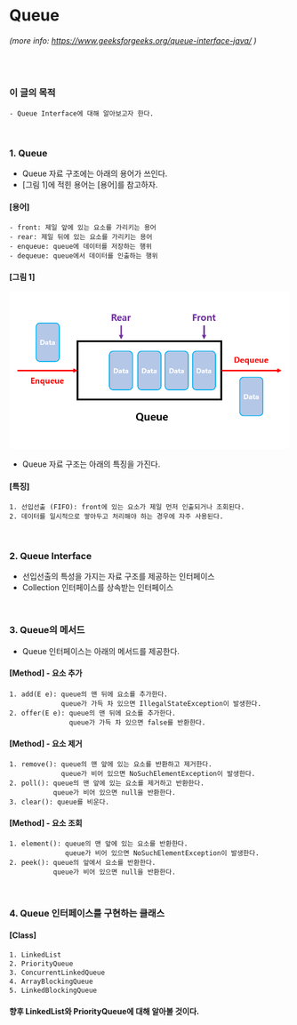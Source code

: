 # Queue
###### (more info: https://www.geeksforgeeks.org/queue-interface-java/ )
<br/>

### 이 글의 목적
    - Queue Interface에 대해 알아보고자 한다.
<br/>

### 1. Queue
- Queue 자료 구조에는 아래의 용어가 쓰인다.
- [그림 1]에 적힌 용어는 [용어]를 참고하자.
#### [용어]
```plaintext
- front: 제일 앞에 있는 요소를 가리키는 용어
- rear: 제일 뒤에 있는 요소를 가리키는 용어
- enqueue: queue에 데이터를 저장하는 행위
- dequeue: queue에서 데이터를 인출하는 행위
```
#### [그림 1]
![IMAGE](../images/queue.png)
- Queue 자료 구조는 아래의 특징을 가진다.
#### [특징]
```plaintext
1. 선입선출 (FIFO): front에 있는 요소가 제일 먼저 인출되거나 조회된다.
2. 데이터를 일시적으로 쌓아두고 처리해야 하는 경우에 자주 사용된다.
```
<br/>

### 2. Queue Interface
- 선입선출의 특성을 가지는 자료 구조를 제공하는 인터페이스
- Collection 인터페이스를 상속받는 인터페이스
<br/>

### 3. Queue의 메서드
- Queue 인터페이스는 아래의 메서드를 제공한다.
#### [Method] - 요소 추가
```plaintext
1. add(E e): queue의 맨 뒤에 요소를 추가한다.
             queue가 가득 차 있으면 IllegalStateException이 발생한다.
2. offer(E e): queue의 맨 뒤에 요소를 추가한다.
               queue가 가득 차 있으면 false를 반환한다.
```
#### [Method] - 요소 제거
```plaintext
1. remove(): queue의 맨 앞에 있는 요소를 반환하고 제거한다.
             queue가 비어 있으면 NoSuchElementException이 발생한다.
2. poll(): queue의 맨 앞에 있는 요소를 제거하고 반환한다.
           queue가 비어 있으면 null을 반환한다.
3. clear(): queue를 비운다.
```
#### [Method] - 요소 조회
```plaintext
1. element(): queue의 맨 앞에 있는 요소를 반환한다.
              queue가 비어 있으면 NoSuchElementException이 발생한다.
2. peek(): queue의 앞에서 요소를 반환한다.
           queue가 비어 있으면 null을 반환한다.
```
<br/>

### 4. Queue 인터페이스를 구현하는 클래스
#### [Class]
```plaintext
1. LinkedList
2. PriorityQueue
3. ConcurrentLinkedQueue
4. ArrayBlockingQueue
5. LinkedBlockingQueue
```
#### 향후 LinkedList와 PriorityQueue에 대해 알아볼 것이다.

